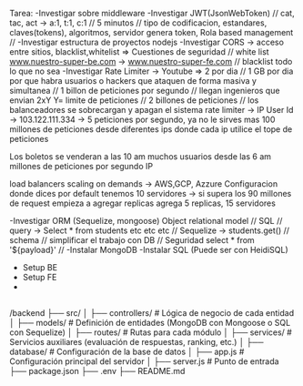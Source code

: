 Tarea: 
-Investigar sobre middleware
-Investigar JWT(JsonWebToken)  // cat, tac, act -> a:1, t:1, c:1 // 5 minutos 
// tipo de codificacion, estandares, claves(tokens), algoritmos, 
    servidor genera token, Rola based management
//
-Investigar estructura de proyectos nodejs
-Investigar CORS  -> acceso entre sitios, blacklist,whitelist => Cuestiones de seguridad
// white list  www.nuestro-super-be.com -> www.nuestro-super-fe.com
// blacklist todo lo que no sea 
-Investigar Rate Limiter -> 
 Youtube => 2 por dia // 1 GB por dia
 por que habra usuarios o hackers que ataquen de forma masiva y simultanea
 // 1 billon de peticiones por segundo 
 // llegan ingenieros que envian 2xY Y= limite de peticiones
 // 2 billones de peticiones
 // los balanceadores se sobrecargan y apagan el sistema
 rate limiter -> IP User Id  -> 103.122.111.334 -> 5 peticiones por segundo, ya no le sirves mas 
 100 millones de peticiones desde diferentes ips donde  cada ip utilice el tope de peticiones
 
 Los boletos se venderan a las 10 am
    muchos usuarios desde las 6 am
    millones de peticiones por segundo IP

load balancers scaling on demands ->  AWS,GCP, Azzure
Configuracion donde dices por default tenemos 10 servidores -> 
si supera los 90 millones de request empieza a agregar replicas
agrega 5 replicas, 15 servidores

-Investigar ORM (Sequelize, mongoose) Object relational model
// SQL 
// query -> Select * from students etc etc etc
// Sequelize -> students.get()
// schema 
// simplificar el trabajo con DB
// Seguridad select * from '${payload}'
// 
-Instalar MongoDB
-Instalar SQL (Puede ser con HeidiSQL)
- Setup BE
- Setup FE
- 

## 
/backend
 ├── src/
 │   ├── controllers/      # Lógica de negocio de cada entidad
 │   ├── models/           # Definición de entidades (MongoDB con Mongoose o SQL con Sequelize)
 │   ├── routes/           # Rutas para cada módulo
 │   ├── services/         # Servicios auxiliares (evaluación de respuestas, ranking, etc.)
 │   ├── database/         # Configuración de la base de datos
 │   ├── app.js            # Configuración principal del servidor
 │   ├── server.js         # Punto de entrada
 ├── package.json
 ├── .env
 ├── README.md
